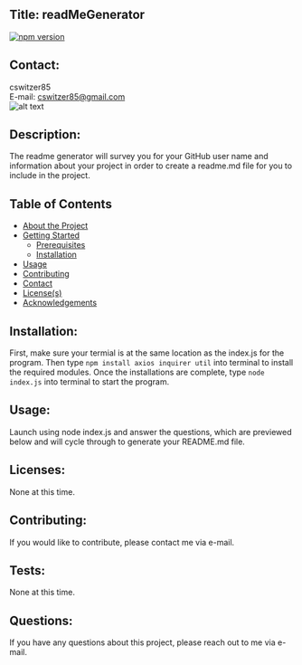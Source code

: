 
## Title: readMeGenerator

[![npm version](https://badge.fury.io/js/inquirer.svg)](https://badge.fury.io/js/inquirer)

## Contact:
cswitzer85  
E-mail: cswitzer85@gmail.com  
![alt text](https://avatars3.githubusercontent.com/u/56979386?v=4)

## Description:
The readme generator will survey you for your GitHub user name and information about your project in order to create a readme.md file for you to include in the project.

## Table of Contents

* [About the Project](#about-the-project)
* [Getting Started](#getting-started)
  * [Prerequisites](#prerequisites)
  * [Installation](#installation)
* [Usage](#usage)
* [Contributing](#contributing)
* [Contact](#contact)
* [License(s)](#License(s))
* [Acknowledgements](#acknowledgements)

## Installation:
First, make sure your termial is at the same location as the index.js for the program. Then type `npm install axios inquirer util` into terminal to install the required modules. Once the installations are complete, type `node index.js` into terminal to start the program.

## Usage:
Launch using node index.js and answer the questions, which are previewed below and will cycle through to generate your README.md file.

## Licenses:
None at this time.

## Contributing:
If you would like to contribute, please contact me via e-mail.

## Tests:
None at this time.

## Questions:
If you have any questions about this project, please reach out to me via e-mail.
